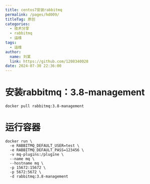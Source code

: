 ```yaml
---
title: centos7安装rabbitmq
permalink: /pages/hd009/
titleTag: 原创
categories: 
  - 技术分享
  - rabbitmq
  - 运维
tags: 
  - 运维
author: 
  name: 刘某
  link: https://github.com/1208340028
date: 2024-07-30 22:36:00
---
```


# 安装rabbitmq：3.8-management

```shell
docker pull rabbitmq:3.8-management
```
# 运行容器
```shell
docker run \
  -e RABBITMQ_DEFAULT_USER=test \
  -e RABBITMQ_DEFAULT_PASS=123456 \
  -v mq-plugins:/plugine \
  --name mq \
  --hostname mq \
  -p 15672:15672 \
  -p 5672:5672 \
  -d rabbitmq:3.8-management
```
